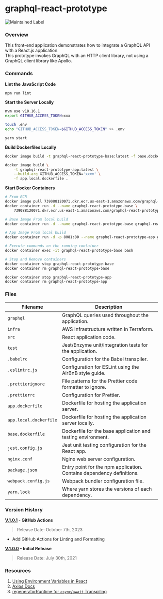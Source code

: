 # graphql-react-prototype

![Maintained Label](https://img.shields.io/badge/Maintained-Yes-brightgreen?style=for-the-badge)

### Overview

This front-end application demonstrates how to integrate a GraphQL API with a React.js application.  
This prototype invokes GraphQL with an HTTP client library, not using a GraphQL client library like 
Apollo.

### Commands

**Lint the JavaScript Code**

```bash 
npm run lint
```

**Start the Server Locally**

```bash
nvm use v18.16.1
export GITHUB_ACCESS_TOKEN=xxx

touch .env
echo "GITHUB_ACCESS_TOKEN=$GITHUB_ACCESS_TOKEN" >> .env

yarn start
```

**Build Dockerfiles Locally**

```bash
docker image build -t graphql-react-prototype-base:latest -f base.dockerfile .

docker image build \
    -t graphql-react-prototype-app:latest \
    --build-arg GITHUB_ACCESS_TOKEN='xxxx' \
    -f app.local.dockerfile .
```

**Start Docker Containers**

```bash 
# From ECR
docker image pull 739088120071.dkr.ecr.us-east-1.amazonaws.com/graphql-react-prototype-base
docker container run -d --name graphql-react-prototype-base \
    739088120071.dkr.ecr.us-east-1.amazonaws.com/graphql-react-prototype-base:latest

# Base Image From local build
docker container run -d --name graphql-react-prototype-base graphql-react-prototype-base:latest

# App Image From local build
docker container run -d -p 8081:80 --name graphql-react-prototype-app graphql-react-prototype-app:latest

# Execute commands on the running container
docker container exec -it graphql-react-prototype-base bash

# Stop and Remove containers
docker container stop graphql-react-prototype-base
docker container rm graphql-react-prototype-base

docker container stop graphql-react-prototype-app
docker container rm graphql-react-prototype-app
```

### Files

| Filename               | Description                                                            |
|------------------------|------------------------------------------------------------------------|
| `graphql`              | GraphQL queries used throughout the application.                       |
| `infra`                | AWS Infrastructure written in Terraform.                               |
| `src`                  | React application code.                                                |
| `test`                 | Jest/Enzyme unit/integration tests for the application.                |
| `.babelrc`             | Configuration for the Babel transpiler.                                |
| `.eslintrc.js`         | Configuration for ESLint using the AirBnB style guide.                 |
| `.prettierignore`      | File patterns for the Prettier code formatter to ignore.               |
| `.prettierrc`          | Configuration for Prettier.                                            |
| `app.dockerfile`       | Dockerfile for hosting the application server.                         |
| `app.local.dockerfile` | Dockerfile for hosting the application server locally.                 |
| `base.dockerfile`      | Dockerfile for the base application and testing environment.           |
| `jest.config.js`       | Jest unit testing configuration for the React app.                     |
| `nginx.conf`           | Nginx web server configuration.                                        |
| `package.json`         | Entry point for the npm application.  Contains dependency definitions. |
| `webpack.config.js`    | Webpack bundler configuration file.                                    |
| `yarn.lock`            | Where yarn stores the versions of each dependency.                     |

### Version History

**[V.1.0.1](https://github.com/AJarombek/graphql-react-prototype/tree/v1.0.1) - GitHub Actions**

> Release Date: October 7th, 2023

* Add GitHub Actions for Linting and Formatting

**[V.1.0.0](https://github.com/AJarombek/graphql-react-prototype/tree/v1.0.0) - Initial Release**

> Release Date: July 30th, 2021

### Resources

1) [Using Environment Variables in React](https://medium.com/@trekinbami/using-environment-variables-in-react-6b0a99d83cf5)
2) [Axios Docs](https://github.com/axios/axios)
3) [regeneratorRuntime for `async`/`await` Transpiling](https://github.com/babel/babel/issues/9849#issuecomment-612595221)
